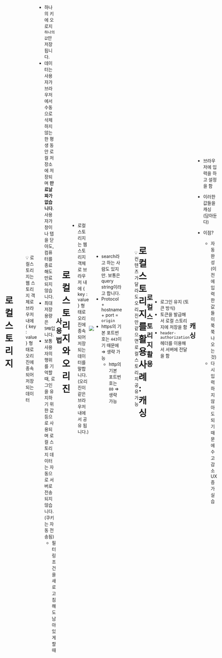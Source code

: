 # 로컬스토리지

> 
💡 로컬스토리지는 웹 스토리지 객체로 브라우저 내에 { key : value } 형태로 오리진에 종속되어 저장되는 데이터


- 하나의 키에 오로지 `하나의 값`만 저장됩니다.
- 데이터는 사용자가 브라우저에서 수동으로 삭제하지 않는 한 평생 동안 로컬
저장소에 저장되며 **만료날짜가 없습니다**. 사용자가 창이나 탭을 닫아도, 컴퓨터를 종료해도 만료되지 않습니다.
- 최대 저장용량은 `5MB`입니다.
- 보통 사용자의 행위를 기억할 때, 로그인을 유지하기 위한 값 등으로 사용되며 로컬 스토리지 데이터는 자동으로 서버로 전송되지 않습니다. (쿠키는 자동 전송됨)
    - 필터링 조건을 새로고침해도 남아있게 할 때

## 사용법

```jsx
localStorage.setItem(key, value); // 설정
localStorage.getItem(key); // key에 해당하는 value 가져오기
localStorage.removeItem(key); // 제거
localStorage.clear() // 전체 제거
```

# 로컬스토리지와 오리진

- 로컬스토리지는 웹 스토리지 객체로 브라우저 내에 { key : value } 형태로 오리진에 종속되어 저장되는 데이터를 말합니다. (오리진이 같은 브라우저 내에서 공유 됩니다.)

![](https://velog.velcdn.com/images/ming0820/post/d62b4843-61fc-4b11-bbdd-7701925b4df9/image.png)


- search라고 하는 사람도 있지만. 보통은 query string이라고 합니다.
- Protocol + hostname + port = `origin`
- https의 기본 포트번호는 `443`이기 때문에 ⇒ 생략 가능
    - http의 기본 포트번호는 `80` ⇒ 생략 가능

> 
💡 컨텐츠가 달라도 오리진만 같으면 로컬스토리지 공유 가능



# 로컬스토리지를 활용사례 : 캐싱

## 로컬 스토리지 활용

- 로그인 유지 (토큰 방식)
- 토큰을 발급해서 로컬 스토리지에 저장을 함
- `header-authorization` 헤더를 이용해서 서버에 전달을 함

## 캐싱

- 브라우저에 입력을 하고 설정을 함
- 이러한 값들을 캐싱 (담아둔다)
- 이점?
    - 자동완성 (이전에 입력한 값들이 쭉쭉 나오는 것)
    - 다시 입력하지 않아도 되기 때문에 수고 감소 UX 증가
실습
    

    <!DOCTYPE html>
    <html lang="en">
    
    <head>
      <meta charset="UTF-8">
      <meta http-equiv="X-UA-Compatible" content="IE=edge">
      <meta name="viewport" content="width=device-width,
    initial-scale=1.0">
      <title>Document</title>
      <style>
        /* CSS */
        .button-62 {
          background: linear-gradient(to bottom right, #EF4765,
              #FF9A5A);
          border: 0;
          border-radius: 12px;
          color: #FFFFFF;
          cursor: pointer;
          display: inline-block;
          font-family: -apple-system, system-ui, "Segoe UI",
            Roboto, Helvetica, Arial, sans-serif;
          font-size: 16px;
          font-weight: 500;
          line-height: 2.5;
          outline: transparent;
          padding: 0 1rem;
          text-align: center;
          text-decoration: none;
          transition: box-shadow .2s ease-in-out;
          user-select: none;
          -webkit-user-select: none;
          touch-action: manipulation;
          white-space: nowrap;
        }
    
        .button-62:not([disabled]):focus {
          box-shadow: 0 0 .25rem rgba(0, 0, 0, 0.5), -.125rem -.125rem 1rem rgba(239, 71, 101, 0.5), .125rem .125rem 1rem rgba(255, 154, 90, 0.5);
        }
    
        .button-62:not([disabled]):hover {
          box-shadow: 0 0 .25rem rgba(0, 0, 0, 0.5), -.125rem -.125rem 1rem rgba(239, 71, 101, 0.5), .125rem .125rem 1rem rgba(255, 154, 90, 0.5);
        }
    
        #field {
          font-size: 27px;
        }
    
        body {
          display: flex;
          justify-content: center;
          align-items: center;
          margin: 0 auto;
          height: 100vh;
        }
      </style>
    </head>
    
    <body>
      <div>
        <input type="text" id="field" />
        <input type="button" class="button-62" value="검색" 89 id="save" />
        <input type="button" class="button-62" value="조회" id="read" />
        <input type="button" class="button-62" value="삭제" id="clear" />
      </div>
    </body>
    <script>
      window.onload = async () => {
        const field = document.getElementById("field"),
          save = document.getElementById("save"),
          read = document.getElementById("read"),
          clear = document.getElementById("clear")
        save.addEventListener("click", e =>
          localStorage.setItem("입력값", field.value))
        read.addEventListener("click", e =>
          alert(window.localStorage["입력값"]))
        clear.addEventListener("click", e => {
          window.localStorage.clear()
          field.value = ""
        })
        if (window.localStorage["입력값"]) {
          field.value = window.localStorage["입력값"]
        }
      }
    </script>
    
    </html>
    

# 세션스토리지

세션 스토리지(session Storage)는 로컬 스토리지와 매우 유사합니다.

<aside>
💡 세션 스토리지는 웹 스토리지 객체로 브라우저 내에 { key : value } 형태로 오리진에 종속되어 저장되는 데이터. (오리진이 같은 브라우저 내에서 공유 됩니다.)

</aside>

- 하나의 키에 오로지 하나의 값만 저장됩니다.
- 최대 저장용량은 5MB입니다.
- 사용자가 브라우저에서 `탭을 닫으면` 데이터는 만료 됩니다.

## 세션스토리지 사용법

```jsx
sessionStorage.setItem(key, value); // 설정
sessionStorage.getItem(key); // 탐색
sessionStorage.removeItem(key); // 제거
sessionStorage.clear() // 전체 제거
```

- 보통은 세션스토리지보다는 로컬스토리지를 많이 씁니다.

# 쿠키(Cookie)

> 
💡 브라우저에 저장된 데이터 조각



- 클라이언트에서 먼저 설정할 수도 있고 서버에서 먼저 설정할 수 있으나 보통은 서버에서 먼저 설정해서 쿠키를 만드는게
일반적입니다.
- 서버에서 `응답헤더로 Set-Cookie`로 어떤 값을 설정해서 쿠키를 보내면 그 때 부터 클라이언트에서 `요청헤더 Cookie`에 설정되어 **자동으로 서버에 전달되게 되고** 브라우저에도 저장되게 됩니다.
- HTTP 헤더 를 통해 클라이언트 또는 서버가 HTTP 요청 또는 응답 할 때 추가 정보를 전달할 수 있다.

![](https://velog.velcdn.com/images/ming0820/post/80824d36-61cb-4edd-8500-73eac632a950/image.png)

- 서버에서 헤더값을 설정해서 보내는 것 : 응답헤더를 설정했다.
- 클라이언트는 요청헤더
- 쿠키는 클라이언트와 서버 둘 다 조작이 가능하지만 보통 서버에서 만료기한 등을 설정 및 컨트롤을 함.
- 저장용량은 최대 4kb까지 가능합니다.
- 보통 **로그인, 장바구니, 사용자 커스터마이징, 사용자 행동분석**(주로 개인화된 광고에활용되는 것들)에 사용됩니다.

## 클라이언트에서도 설정가능한 쿠키

- 클라이언트에서 자바스크립트 - document.cookie를 통해 쿠키를 설정할 수 있고 보낼 때도 이런식으로 header - Cookie에 값을 정해서 보낼 수도 있습니다.
- 하지만 이를 권장하지 않는다.

```jsx
axios.get(url, {
headers: {
Cookie: "cookie1=value; cookie2=value;
cookie3=value;"
}
}).then
```

- 이렇게 되면 쿠키에 대한 제어권을 클라이언트에게 두게 되는데 쿠키에는 보통 민감한 정보들이 담길 수도 있기 때문에 이 **제어권에 관한 것을 클라이언트가 아닌 서버**가 두게 만들어야 함.
- ex) 내 핸드폰이 해킹당할 확률이 높을까 네이버가 해킹당할 확률이 높을까?

## 세션 쿠키

- 세션 쿠키는 Expires 또는 Max-Age 속성을 지정하지 않은 것을 말합니다. 브라우저가 종료되면 쿠키도 사라집니다.
- 사이트 탐색 시에 관련한 설정들과 선호사항을 저장하는 임시 쿠키

## 영구 쿠키

- 영구 쿠키는 Expires 또는 Max-Age 속성을 지정해서 특정날짜 또는 일정기간이 지나면 삭제되게 만든 쿠키, 브라우저를 닫을 때 만료되지 않습니다.
- 사용자 로그인 항상 유지

## 세션 쿠키 vs 영구 쿠키

| 세션쿠키 (Session Cookie) | 영구쿠기 (Persistent Cookie) |
| --- | --- |
| - 브라우저가 열려 있는 동안 유효함 | - 하드디스크에 유효기간 동안 저장됨 |
| - 서버를 이용하는 동안 사용자 정보를 유지하기 위해 사용됨 | - 사이트 재방문 시 사용자 정보를 기억하기 위해 사용됨 |
- 쿠키의 용도 중 하나가 사용자의 로그인 상태를 추적하는 것인데, 웹 사이트에서 로그인을 한 후, 웹 사이트를 닫게 되면 로그인이 해제된다. 이는 세션 쿠키(임시 쿠키)로 인해 로그인이 해제되는 것이고 웹 사이트에서 '자동 로그인' 체크박스에 체크하는 것은 사용자의 요청에 따라 영구 쿠키로 변경할 수 있도록 제공하는 것이다.

## 세션 vs 세션 쿠키 vs 세션 스토리지

|  | 세션 | 세션 쿠키 | 세션 스토리지 |
| --- | --- | --- | --- |
| 위치 | 서버 측에서 관리되는 상태 저장 방법 | 클라이언트 측에서 관리되는 쿠키의 일종 | 클라이언트 측 웹 스토리지 메커니즘 |
| 동작 방식 | 서버는 각 유저마다 고유한 세션을 생성하고, 클라이언트에 대한 세션 ID를 부여합니다. 이 세션 ID는 일반적으로 쿠키를 통해 클라이언트에게 전달됩니다. | 보통 세션 ID와 같은 정보가 쿠키에 저장되어, 클라이언트가 해당 ID를 서버에 전달하면 서버는 해당 세션과 관련된 데이터를 찾아 사용 | 클라이언트의 브라우저 내부에 데이터를 저장합니다. 같은 도메인과 프로토콜을 가진 페이지 간에 데이터를 공유 |
| 수명 | 일반적으로 유저의 활동 동안 유지되며, 서버가 일정 기간 동안 세션 데이터를 보관할 수 있습니다. | 브라우저 세션이 끝날 때(브라우저 종료 시) 쿠키가 삭제 | 해당 페이지의 세션이 유지되는 동안 데이터가 유지 |
| 보안 | 주로 서버 측에서 데이터를 관리하므로 보안 측면에서 더 안전합니다. 중요한 정보나 인증 데이터를 저장 | 서버 측 세션보다는 보안적으로 약간 취약 (클라이언트가 직접 관리) | 서버 측 세션보다는 약간 취약합니다. 중요한 정보를 저장하는 데는 적합하지 않음 |

### 보안을 생각하면 세션만 사용하면 되지 않나?

- 세션은 서버에 저장되어 서버의 자원을 사용하기 때문에 사용자가 많으면 많을 수록 소모되는 자원이 많아져 쿠키와 세션을 적절히 사용한다고 한다. 세션 사용으로 인해 `웹 사이트의 속도 저하 문제`도 일으킬 수 있기 때문이다.

> 지워지고 조작되고 가로채이더라도 문제 없을 정보만 쿠키로 사용되고
> 
> 
> 중요한 보안과 관련된 정보 등은 세션을 통해 서버에서 다뤄지는 것이다.
> 

- 세션 만료
    
    # Q. 카드결제 시 뒤로가기를 누르면 왜 세션만료라고 뜰까?
    
    1. **세션의 유지 시간 초과:** 일반적으로 세션은 유저의 활동이나 접속 시간에 따라 일정 기간 동안 유지됩니다. 만약 결제 과정 중에 빈번한 새로고침이나 페이지 이동이 발생하여 세션이 만료되었다면, 다음 요청에서 세션을 찾을 수 없어 "세션 만료" 메시지가 표시될 수 있습니다.
    2. **서버와의 통신 끊김:** 결제 과정에서 서버와의 통신이 중단되거나 끊기면, 세션 데이터를 서버에서 받아오지 못하게 됩니다. 이러한 상황에서도 세션 만료 메시지가 표시될 수 있습니다.
    3. **중복 결제 요청:** 결제 페이지에서 새로고침이나 다른 동작을 여러 번 수행하는 경우, 중복 결제 요청이 발생할 수 있습니다. 이 경우 세션 데이터의 일관성이 깨질 수 있어 세션이 만료되었다는 메시지가 표시될 수 있습니다.
    4. **보안 조치:** 결제 과정은 민감한 정보를 다루기 때문에 보안 상의 이유로 `빈번한 새로고침이나 페이지 이동을 감지`하고 세션을 보호하기 위해 세션을 만료시키는 경우도 있을 수 있습니다.

## **쿠키 보안 취약점**

- XSS(크로스 사이트 스크립트)공격

˙ 자바스크립트를 이용하여 document.cookie 값을 탈취할 수 있음

- 스니핑(Sniffing)공격을 이용

˙ 네트워크를 통해 전송되는 쿠키값을 암호화하지 않고 전송하는 경우 네트워크 스니핑 공격을 통해 쿠키값을 탈취할 수 있음

- 공용 PC에서 쿠키값 유출

˙ 영속성 쿠키는 하드디스크에 저장되며, 간단한 방법으로 접근 가능하기 때문에 공용PC 사용시 PC에 저장된 사용자 정보가 유출될 수 있음

## 문법

```jsx
Set-Cookie: <cookie-name>=<cookie-value>
Set-Cookie: <cookie-name>=<cookie-value>; Expires=<date>
Set-Cookie: <cookie-name>=<cookie-value>; Max-Age=<non-zero-digit>
Set-Cookie: <cookie-name>=<cookie-value>; Domain=<domain-value>
Set-Cookie: <cookie-name>=<cookie-value>; Path=<path-value>
Set-Cookie: <cookie-name>=<cookie-value>; Secure
Set-Cookie: <cookie-name>=<cookie-value>; HttpOnly
Set-Cookie: <cookie-name>=<cookie-value>; SameSite=Strict
```

### secure

- https로만 쿠키를 주고받을 수 있게 하는 옵션입니다.
- 그러나 Chrome 52 이상 및 Firefox 52 이상을 포함한 일부 브라우저는 보안을 강화하고 안전하지 않은 사이트(HTTP)가 Secure 지시문으로 쿠키를 설정하는 것을 금지하기 위해 `이 사양을 현재는 무시`합니다.
- 지금은 안된다.

### httponly

- 공격자가 자바스크립트로 빼낼 수 없게 만듬. ( document.cookie로 접근 불가)

### samesite

- 요청이 동일한 도메인에서 시작된 경우에만 쿠키가 애플리케이션으로 전송되도록 허용
- 실습
    
    ```jsx
    const http = require('http');
    const hostname = '127.0.0.1';
    const port = 3000;
    const server = http.createServer((req, res) => {
      res.setHeader('Content-Type', 'text/plain; charset=utf-8');
    	// 쿠키 설정 Secure 옵션으로
      res.setHeader('Set-Cookie', ['kundol = amumu; httponly',
        'loltier = master; Secure']);
      res.end('큰돌, 그는 신인가?!\n');
    });
    server.listen(port, hostname, () => {
      console.log(Server running at < http: //$>{hostname}:${port}/);
      });
    ```
    

## 쿠키의 시큐어코딩

- 쿠키 - 세션으로 로그인을 처리한다면 다음과 같은 시큐어 코딩을 해야 합니다.

1. cookie에 세션ID를 담을 때 이 세션ID기반으로 클라이언트의 개인정보를 유추할 수 없게 해야 합니다.

2. 자바스크립트로는 파악할 수 없게 http only 옵션을 걸어야 합니다.

3. 일정시간의 세션 타임아웃 걸어야 합니다.

### 업비트의 쿠키 세션 타임아웃 사례

업비트의 세션타임아웃으로 공격자의 접근을 차단할 수 있다.

![](https://velog.velcdn.com/images/ming0820/post/f9e557bb-d983-4a0a-a390-9bb5e462b534/image.png)


실수로 로그인을 하고 떠나더라도 자동으로 로그아웃 되기 때문에 안전

### 쿠키허용관련 알림창

- 서비스 운용시 쿠키를 사용한다면 쿠키허용관련 알림창을 만들어야 합니다. 방문 기록을 추적할 때 쿠키가 사용되기 때문입니다. 이는 `사용자의 데이터 간접수집`에 해당하며 거기에 해당하는 **KISA 지침을 준수**해야 하기 때문입니다.
- KISA : 한국인터넷진흥원

> 정보보호 및 개인정보보호 관리체계(ISMS-P) 인증기준(KISA) 2019.01
3.1.5 간접수집 보호조치
정보주체(이용자) 이외로부터 개인정보를 수집하거나 제공받는 경우에는 업무에 필요한 최소한의 개인정보만 수집 ․ 이용하여야 하고 법령에 근거하거나 정보주체(이용자)의요구가 있으면 개인정보의 수집 출처, 처리목적, 처리정지의 요구권리를 알려야 한다.
서비스 계약 이행을 위해 필요한 경우로서 사업자가 서비스 제공과정에서 자동수집장치 등에
의해 수집 ․ 생성되는 개인정보(통화기록, 접속로그, 결제기록, 이용내역 등)에 대해서도,
해당 서비스의 계약 이행 및 제공을 위해 필요한 최소한의 개인정보만을 수집하여야 한다.
> 

▶ 다만, 서비스 제공 계약 이행과는 무관한 목적으로 이용하기 위해 수집하는 경우에는 선택 동의 항목으로 분류하여 별도의 사전 동의를 받아야 함 (예를 들어, 쿠키를 통해 수집하는 행태정보를 분석하여 개인별 맞춤형 광고에 활용하는 경우 등)

# 로컬스토리지, 세션스토리지, 쿠키의 공통점과 차이점

## 공통점

1. 브라우저에 캐싱을 함으로써 서버에 대한 요청을 줄여 서버부하를 방지
2. 캐싱으로 인해 다운로드 하는 컨텐츠가 줄어들어 웹사이트의 컨텐츠를 더 빨리
다운로드가 가능
    1. 브라우저당 동시에 다운로드 받을 수 있는 컨텐츠의 수는 한정되어있기 때문에 캐싱을 해 놓으면 남은 자료들을 더 빨리 다운로드 받을 수 있습니다.
3. 사이트 기본 설정 커스터마이징(색상, 글꼴 크기 등)을 저장하거나 로그인 상태를
유지

## 차이점
|  | 쿠키 | 로컬 스토리지 | 세션 스토리지 |
| --- | --- | --- | --- |
| 최대저장용량 | 4KB | 5MB | 5MB |
| 브라우저 허용 | HTML4 + 5 | HTML 5 | HTML 5 |
| 접근 범위 | 창 | 창 | 탭 |
| 만료 기한 | 수동으로 설정 | 영구적 | 탭 닫으면 소멸 |
| 설정할 수 있는 주체 | 클라이언트 + 서버 | 클라이언트 | 클라이언트 |
| 요청과 함께 서버에 자동전송 유무 | O | X | X |

